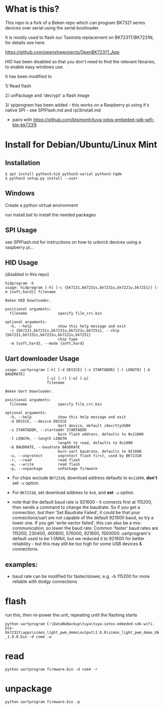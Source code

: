 # What is this?

This repo is a fork of a Beken repo which can program BK7321 series devices over serial using the serial bootloader.

It is mostly used to flash our Tasmota replacement on BK7231T/BK7231N, for details see here:

https://github.com/openshwprojects/OpenBK7231T_App

HID has been disabled so that you don't need to find the relevant libraries, to enable easy windows use.

It has been modified to

1/ Read flash

2/ unPackage and 'decrypt' a flash image

3/ spiprogram has been added - this works on a Raspberry pi using it's native SPI - see SPIFlash.md and rpi3install.md

* pairs with https://github.com/btsimonh/tuya-iotos-embeded-sdk-wifi-ble-bk7231t


# Install for Debian/Ubuntu/Linux Mint

## Installation

```
$ apt install python3-hid python3-serial python3-tqdm
$ python3 setup.py install --user
```

## Windows

Create a python virtual environment

run install.bat to install the needed packages


## SPI Usage

see SPIFlash.md for instructions on how to unbrick devices using a raspberry pi...


## HID Usage

(disabled in this repo)

```
hidprogram -h
usage: hidprogram [-h] [-c {bk7231,bk7231s,bk7231u,bk7221u,bk7251}] [-m {soft,hard}] filename

Beken HID Downloader.

positional arguments:
  filename              specify file_crc.bin

optional arguments:
  -h, --help            show this help message and exit
  -c {bk7231,bk7231s,bk7231u,bk7221u,bk7251}, --chip {bk7231,bk7231s,bk7231u,bk7221u,bk7251}
                        chip type
  -m {soft,hard}, --mode {soft,hard}
```



## Uart downloader Usage

```
usage: uartprogram [-h] [-d DEVICE] [-s STARTADDR] [-l LENGTH] [-b BAUDRATE]
                   [-u] [-r] [-w] [-p]
                   filename

Beken Uart Downloader.

positional arguments:
  filename              specify file_crc.bin

optional arguments:
  -h, --help            show this help message and exit
  -d DEVICE, --device DEVICE
                        Uart device, default /dev/ttyUSB0
  -s STARTADDR, --startaddr STARTADDR
                        burn flash address, defaults to 0x11000
  -l LENGTH, --length LENGTH
                        length to read, defaults to 0x1000
  -b BAUDRATE, --baudrate BAUDRATE
                        burn uart baudrate, defaults to 921600
  -u, --unprotect       unprotect flash first, used by BK7231N
  -r, --read            read flash
  -w, --write           read flash
  -p, --unpackage       unPackage firmware
```

* For chips exclude `BK7231N`, download address defaults to `0x11000`, **don't** set `-u` option.

* For `BK7231N`, set download address to `0x0`, and **set** `-u` option.

* note that the default baud rate is 921600 - it connects first at 115200, then sends a command to change the baudrate.  So if you get a connection, but then 'Set Baudrate Failed', it could be that your connections/uart are not capable of the default 921600 baud, so try a lower one.  If you get 'write sector failed', this can also be a mis-communication, so lower the baud rate.  Common 'faster' baud rates are 115200, 230400, 460800, 576000, 921600, 1500000.  uartprogram's default used to be 1.5Mbit, but we reduced it to 921600 for better reliability - but this may still be too high for some USB devices & connections.

## examples:

* baud rate can be modified for faster/slower, e.g. -b 115200 for more reliable with dodgy connections

# flash

run this, then re-power the unit, repeating until the flashing starts

`python uartprogram C:\DataNoBackup\tuya\tuya-iotos-embeded-sdk-wifi-ble-bk7231t\apps\simon_light_pwm_demo\output\1.0.0\simon_light_pwm_demo_UA_1.0.0.bin -d com4 -w`

# read

`python uartprogram firmware.bin -d com4 -r`

# unpackage

`python uartprogram firmware.bin -p`

